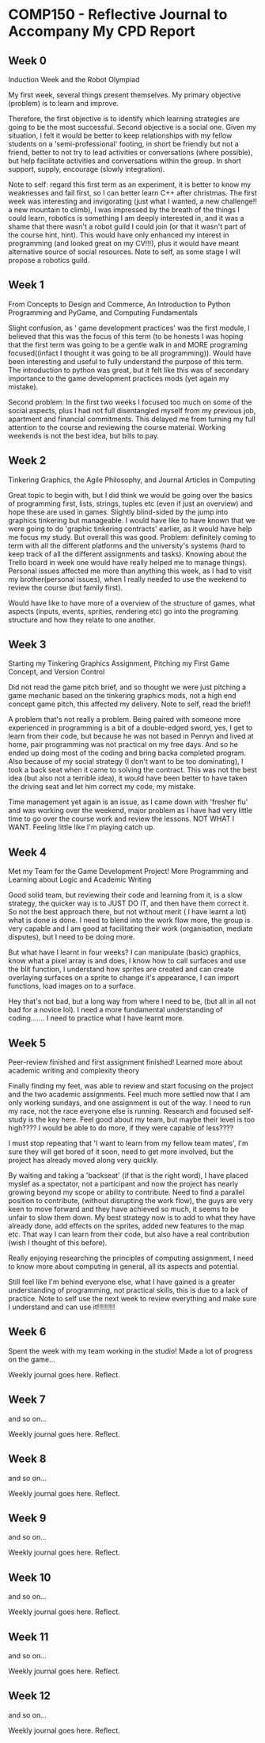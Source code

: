 # COMP150 - Reflective Journal to Accompany My CPD Report





## Week 0

Induction Week and the Robot Olympiad

My first week, several things present themselves. My primary objective (problem) is to learn and improve. 

Therefore, the first objective is to identify which learning strategies are going to be the most successful. Second objective is a social one. Given my situation, I felt it would be better to keep relationships with my fellow students on a 'semi-professional' footing, in short be friendly but not a friend, better to not try to lead activities or conversations (where possible), but help facilitate activities and conversations within the group. In short support, supply, encourage (slowly integration).
 
Note to self: regard this first term as an experiment, it is better to know my weaknesses and fail first, so I can better learn C++ after christmas. The first week was interesting and invigorating (just what I wanted, a new challenge!! a new mountain to climb), I was impressed by the breath of the things I could learn, robotics is something I am deeply interested in, and it was a shame that there wasn't a robot guild I could join (or that it wasn't part of the course hint, hint). This would have only enhanced my interest in 
programming (and looked great on my CV!!!), plus it would have meant alternative source of social resources. Note to self, as some stage I will propose a robotics guild.


## Week 1

From Concepts to Design and Commerce, An Introduction to Python Programming and PyGame, and Computing Fundamentals

Slight confusion, as ' game development practices' was the first module, I believed that this was the focus of this term (to be honests I was hoping that the first term was going to be a gentle walk in and MORE programing focused((infact I thought it was going to be all programming)). Would have been interesting and useful to fully understand the purpose of this term. The introduction to python was great, but it felt like this was of secondary importance to the game development practices mods (yet again my mistake).

Second problem: In the first two weeks I focused too much on some of the social aspects, plus I had not full disentangled myself from my previous job, apartment and financial commitments. This delayed me from turning my full attention to the course and reviewing the course material. Working weekends is not the best idea, but bills to pay.


## Week 2

Tinkering Graphics, the Agile Philosophy, and Journal Articles in Computing

Great topic to begin with, but I did think we would be going over the basics of programming first, lists, strings, tuples etc (even if just an overview) and hope these are used in games. Slightly blind-sided by the jump into graphics tinkering but manageable. I would have like to have known that we were going to do 'graphic tinkering contracts' earlier, as it would have help me focus my study. But overall this was good. Problem: definitely coming to term with all the different platforms and the university's systems (hard to keep track of all the different assignments and tasks). Knowing about the Trello board in week one would have really helped me to manage things). Personal issues affected me more than anything this week, as I had to visit my brother(personal issues), when I really needed to use the weekend to review the course (but family first).

Would have like to have more of a overview of the structure of games, what aspects (inputs, events, sprities, rendering etc) go into the programing structure and how they relate to one another.


## Week 3

Starting my Tinkering Graphics Assignment, Pitching my First Game Concept, and Version Control

Did not read the game pitch brief, and so thought we were just pitching a game mechanic based on the tinkering graphics mods, not a high end concept game pitch, this affected my delivery. Note to self, read the brief!!

A problem that's not really a problem. Being paired with someone more experienced in programming is a bit of a double-edged sword, yes, I get to learn from their code, but because he was not based in Penryn and lived at home, pair programming was not practical on my free days. And so he ended up doing most of the coding and bring backa completed program. Also because of my social strategy (I don't want to be too dominating), I took a back seat when it came to solving the contract. This was not the best idea (but also not a terrible idea), it would have been better to have taken the driving seat and let him correct my code, my mistake. 

Time management yet again is an issue, as I came down with 'fresher flu' and was working over the weekend, major problem as I have had very little time to go over the course work and review the lessons. NOT WHAT I WANT. Feeling little like I'm playing catch up.


## Week 4

Met my Team for the Game Development Project! More Programming and Learning about Logic and Academic Writing

Good solid team, but reviewing their code and learning from it, is a slow strategy, the quicker way is to JUST DO IT, and then have them correct it. So not the best approach
there, but not without merit ( I have learnt a lot) what is done is done. I need to blend into the work flow more, the group is very capable and I am good at facilitating 
their work (organisation, mediate disputes), but I need to be doing more.

But what have I learnt in four weeks? I can manipulate (basic) graphics, know what a pixel array is and does, I know how to call surfaces and use the blit function, I 
understand how sprites are created and can create overlaying surfaces on a sprite to change it's appearance, I can import functions, load images on to a surface. 

Hey that's not bad, but a long way from where I need to be, (but all in all not bad for a novice lol). I need a more fundamental understanding of coding.......
I need to practice what I have learnt more.

## Week 5

Peer-review finished and first assignment finished! Learned more about academic writing and complexity theory

Finally finding my feet, was able to review and start focusing on the project and the two academic assignments. Feel much more settled now that I am only working sundays, 
and one assignment is out of the way. I need to run my race, not the race everyone else is running. Research and focused self-study is the key here. Feel good about my team, 
but maybe their level is too high???? I would be able to do more, if they were capable of less????

I must stop repeating that 'I want to learn from my fellow team mates', I'm sure they will get bored of it soon, need to get more involved, but the project has already moved 
along very quickly. 

By waiting and taking a 'backseat' (if that is the right word), I have placed myslef as a spectator, not a participant and now the project has nearly growing
beyond my scope or ability to contribute. Need to find a parallel position to contribute, (without disrupting the work flow), the guys are very keen to move forward and 
they have achieved so much, it seems to be unfair to slow them down. My best strategy now is to add to what they have already done, add effects on the sprites, added new 
features to the map etc. That way I can learn from their code, but also have a real contribution (wish I thought of this before).

Really enjoying researching the principles of computing assignment, I need to know more about computing in general, all its aspects and potential.

Still feel like I'm behind everyone else, what I have gained is a greater understanding of programming, not practical skills, this is due to a lack of practice. Note to self
use the next week to review everything and make sure I understand and can use it!!!!!!!!!

## Week 6

Spent the week with my team working in the studio! Made a lot of progress on the game...

Weekly journal goes here. Reflect.

## Week 7

and so on...

Weekly journal goes here. Reflect.

## Week 8

and so on...

Weekly journal goes here. Reflect.

## Week 9

and so on...

Weekly journal goes here. Reflect.

## Week 10

and so on...

Weekly journal goes here. Reflect.

## Week 11

and so on...

Weekly journal goes here. Reflect.

## Week 12

and so on...

Weekly journal goes here. Reflect.

